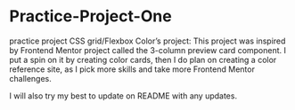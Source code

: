 # Practice-Project-One
practice project CSS grid/Flexbox
Color’s project: This project was inspired by Frontend Mentor project called the 3-column  preview card component. I put a spin on it by creating color cards, then I do plan on creating a color reference site, as I pick more skills and take more Frontend Mentor challenges.

I will also try my best to update on README with any updates.
